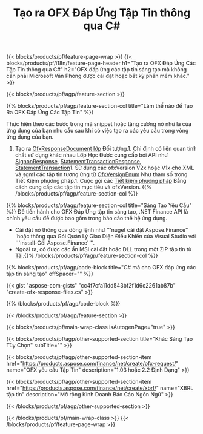 ﻿---
title: Tạo ra OFX Đáp Ứng Tập Tin thông qua C#
description: Mẫu mã cho OFX đáp ứng tập tin sáng tạo. Sử dụng API Ví dụ mã cho hàng loạt OFX đáp ứng các tập tin thế hệ trong vòng .NET các ứng dụng dựa trên. 
url: /vi/net/create/ofx-response/
family: finance
platformtag: net
feature: create
informat: OFX Response
outformat: 
otherformats: OFX Response
---
{{< blocks/products/pf/feature-page-wrap >}}
{{< blocks/products/pf/i18n/feature-page-header h1="Tạo ra OFX Đáp Ứng Các Tập Tin thông qua C#" h2="OFX đáp ứng các tập tin sáng tạo mà không cần phải Microsoft Văn Phòng được cài đặt hoặc bất kỳ phần mềm khác." >}}

{{< blocks/products/pf/agp/feature-section >}}

{{% blocks/products/pf/agp/feature-section-col title="Làm thế nào để Tạo Ra OFX Đáp Ứng Các Tập Tin" %}}

Thực hiện theo các bước trong mã snippet hoặc tăng cường nó như là của ứng dụng của bạn nhu cầu sau khi có việc tạo ra các yêu cầu trong vòng ứng dụng của bạn.

1. Tạo ra [OfxResponseDocument lớp](https://apireference.aspose.com/finance/net/aspose.finance.ofx/ofxresponsedocument) Đối tượng.1. Chỉ định có liên quan tính chất sử dụng khác nhau Lớp Học Được cung cấp bởi API như [SignonResponse](https://apireference.aspose.com/finance/net/aspose.finance.ofx.signon/signonresponse),  [StatementTransactionResponse](https://apireference.aspose.com/finance/net/aspose.finance.ofx.bank/statementtransactionresponse), [StatementTransaction](https://apireference.aspose.com/finance/net/aspose.finance.ofx/statementtransaction)1. Sử dụng các ofxVersion V2x hoặc V1x cho XML và sgml các tập tin tương ứng từ [OfxVersionEnum](https://apireference.aspose.com/finance/net/aspose.finance.ofx/ofxversionenum) Như tham số trong Tiết Kiệm phương pháp.1. Cuộc gọi các [Tiết kiệm phương pháp](https://apireference.aspose.com/finance/net/aspose.finance.ofx/ofxresponsedocument/methods/save) Bằng cách cung cấp các tập tin mục tiêu và ofxVersion.
{{% /blocks/products/pf/agp/feature-section-col %}}

{{% blocks/products/pf/agp/feature-section-col title="Sáng Tạo Yêu Cầu" %}}
Để tiến hành cho OFX Đáp Ứng tập tin sáng tạo, .NET Finance API là chính yêu cầu để được bao gồm trong báo cáo thế hệ ứng dụng. 
- Cài đặt nó thông qua dòng lệnh như '''nuget cài đặt Aspose.Finance'' 'hoặc thông qua Gói Quản Lý Giao Diện Điều Khiển của Visual Studio với '''Install-Gói Aspose.Finance' ''.
- Ngoài ra, có được các ẩn MSI cài đặt hoặc DLL trong một ZIP tập tin từ [Tải](https://downloads.aspose.com/finance/net).{{% /blocks/products/pf/agp/feature-section-col %}}

{{% blocks/products/pf/agp/code-block title="C# mã cho OFX đáp ứng các tập tin sáng tạo" offSpacer="" %}}

{{< gist "aspose-com-gists" "cc4f7cfa11dd543bf2f1d6c2261ab87b" "create-ofx-response-files.cs" >}}

{{% /blocks/products/pf/agp/code-block %}}

{{< /blocks/products/pf/agp/feature-section >}}

{{< blocks/products/pf/main-wrap-class isAutogenPage="true" >}}

{{< blocks/products/pf/agp/other-supported-section title="Khác Sáng Tạo Tùy Chọn" subTitle="" >}}

{{< blocks/products/pf/agp/other-supported-section-item href="https://products.aspose.com/finance/net/create/ofx-request/" name="OFX yêu cầu Tập Tin" description="1.03 hoặc 2.2 Định Dạng" >}}

{{< blocks/products/pf/agp/other-supported-section-item href="https://products.aspose.com/finance/net/create/xbrl/" name="XBRL tập tin" description="Mở rộng Kinh Doanh Báo Cáo Ngôn Ngữ" >}}

{{< /blocks/products/pf/agp/other-supported-section >}}

{{< /blocks/products/pf/main-wrap-class >}}
{{< /blocks/products/pf/feature-page-wrap >}}